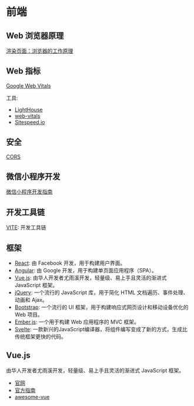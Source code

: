 # 前端

## Web 浏览器原理

[渲染页面：浏览器的工作原理](https://developer.mozilla.org/zh-CN/docs/Web/Performance/How_browsers_work)

## Web 指标

[Google Web Vitals](https://web.dev/vitals/)

工具:

- [LightHouse](https://github.com/GoogleChrome/lighthouse)
- [web-vitals](https://github.com/GoogleChrome/web-vitals)
- [Sitespeed.io](https://www.sitespeed.io/)

## 安全

[CORS](https://developer.mozilla.org/zh-CN/docs/Web/HTTP/CORS)

## 微信小程序开发

[微信小程序开发指南](https://developers.weixin.qq.com/miniprogram/dev/framework/)

## 开发工具链

[VITE](https://cn.vitejs.dev/): 开发工具链

## 框架

- [React](https://reactjs.org/): 由 Facebook 开发，用于构建用户界面。
- [Angular](https://angular.io/): 由 Google 开发，用于构建单页面应用程序（SPA）。
- [Vue.js](https://v3.vuejs.org/): 由华人开发者尤雨溪开发，轻量级、易上手且灵活的渐进式 JavaScript 框架。
- [jQuery](https://jquery.com/): 一个流行的 JavaScript 库，用于简化 HTML 文档遍历、事件处理、动画和 Ajax。
- [Bootstrap](https://getbootstrap.com/): 一个流行的 UI 框架，用于构建响应式网页设计和移动设备优化的 Web 项目。
- [Ember.js](https://emberjs.com/): 一个用于构建 Web 应用程序的 MVC 框架。
- [Svelte](https://svelte.dev/): 一款新兴的JavaScript编译器，将组件编写变成了新的方式，生成比传统框架更快的代码。

## Vue.js

由华人开发者尤雨溪开发，轻量级、易上手且灵活的渐进式 JavaScript 框架。

- [官网](https://cn.vuejs.org/index.html)
- [官方指南](https://cn.vuejs.org/v2/guide/)
- [awesome-vue](https://github.com/vuejs/awesome-vue)
